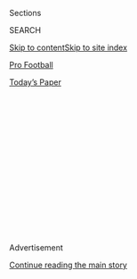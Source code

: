 <div id="app">

<div>

<div>

<div>

<div class="NYTAppHideMasthead css-1q2w90k e1suatyy0">

<div class="section css-ui9rw0 e1suatyy2">

<div class="css-eph4ug er09x8g0">

<div class="css-6n7j50">

</div>

<span class="css-1dv1kvn">Sections</span>

<div class="css-10488qs">

<span class="css-1dv1kvn">SEARCH</span>

</div>

[Skip to content](#site-content)[Skip to site index](#site-index)

</div>

<div id="masthead-section-label" class="css-1wr3we4 eaxe0e00">

[Pro
Football](https://www.nytimes.com/section/sports/football)

</div>

<div class="css-10698na e1huz5gh0">

</div>

</div>

<div id="masthead-bar-one" class="section hasLinks css-15hmgas e1csuq9d3">

<div class="css-uqyvli e1csuq9d0">

</div>

<div class="css-1uqjmks e1csuq9d1">

</div>

<div class="css-9e9ivx">

[](https://myaccount.nytimes.com/auth/login?response_type=cookie&client_id=vi)

</div>

<div class="css-1bvtpon e1csuq9d2">

[Today’s
Paper](https://www.nytimes.com/section/todayspaper)

</div>

</div>

</div>

</div>

<div data-aria-hidden="false">

<div id="site-content" data-role="main">

<div>

<div class="css-1aor85t" style="opacity:0.000000001;z-index:-1;visibility:hidden">

<div class="css-1hqnpie">

<div class="css-epjblv">

<span class="css-17xtcya">[Pro
Football](/section/sports/football)</span><span class="css-x15j1o">|</span><span class="css-fwqvlz">Colin
Kaepernick Is Unemployed. Is It Because of His Arm, or His
Knee?</span>

</div>

<div class="css-k008qs">

<div class="css-1iwv8en">

<span class="css-18z7m18"></span>

<div>

</div>

</div>

<span class="css-1n6z4y">https://nyti.ms/2nEUzdv</span>

<div class="css-1705lsu">

<div class="css-4xjgmj">

<div class="css-4skfbu" data-role="toolbar" data-aria-label="Social Media Share buttons, Save button, and Comments Panel with current comment count" data-testid="share-tools">

  - 
  - 
  - 
  - 
    
    <div class="css-6n7j50">
    
    </div>

  - 
  - 

</div>

</div>

</div>

</div>

</div>

</div>

<div id="NYT_TOP_BANNER_REGION" class="css-13pd83m">

</div>

<div id="top-wrapper" class="css-1sy8kpn">

<div id="top-slug" class="css-l9onyx">

Advertisement

</div>

[Continue reading the main
story](#after-top)

<div class="ad top-wrapper" style="text-align:center;height:100%;display:block;min-height:250px">

<div id="top" class="place-ad" data-position="top" data-size-key="top">

</div>

</div>

<div id="after-top">

</div>

</div>

<div id="sponsor-wrapper" class="css-1hyfx7x">

<div id="sponsor-slug" class="css-19vbshk">

Supported by

</div>

[Continue reading the main
story](#after-sponsor)

<div id="sponsor" class="ad sponsor-wrapper" style="text-align:center;height:100%;display:block">

</div>

<div id="after-sponsor">

</div>

</div>

<div class="css-1vkm6nb ehdk2mb0">

# Colin Kaepernick Is Unemployed. Is It Because of His Arm, or His Knee?

</div>

<div class="css-79elbk" data-testid="photoviewer-wrapper">

<div class="css-z3e15g" data-testid="photoviewer-wrapper-hidden">

</div>

<div class="css-1a48zt4 ehw59r15" data-testid="photoviewer-children">

![<span class="css-16f3y1r e13ogyst0" data-aria-hidden="true">Colin
Kaepernick scrambling in a game against the Los Angeles Rams in
December. He made more headlines last season for kneeling during the
national anthem than for his play for a terrible 49ers
team.</span><span class="css-cnj6d5 e1z0qqy90" itemprop="copyrightHolder"><span class="css-1ly73wi e1tej78p0">Credit...</span><span><span>Sean
M. Haffey/Getty
Images</span></span></span>](https://static01.nyt.com/images/2017/03/28/sports/28KAEPERNICK1/28KAEPERNICK1-articleLarge.jpg?quality=75&auto=webp&disable=upscale)

</div>

</div>

<div class="css-xt80pu e12qa4dv0">

<div class="css-18e8msd">

<div class="css-vp77d3 epjyd6m0">

<div class="css-1baulvz">

By <span class="css-1baulvz last-byline" itemprop="name">Victor
Mather</span>

</div>

</div>

  - March 27,
    2017

  - 
    
    <div class="css-4xjgmj">
    
    <div class="css-d8bdto" data-role="toolbar" data-aria-label="Social Media Share buttons, Save button, and Comments Panel with current comment count" data-testid="share-tools">
    
      - 
      - 
      - 
      - 
        
        <div class="css-6n7j50">
        
        </div>
    
      - 
      - 
    
    </div>
    
    </div>

</div>

</div>

<div class="section meteredContent css-1r7ky0e" name="articleBody" itemprop="articleBody">

<div class="css-1fanzo5 StoryBodyCompanionColumn">

<div class="css-53u6y8">

Mark Sanchez found a job. Mike Glennon found a job. So did Josh McCown
and E. J. Manuel.

But Colin Kaepernick, who led the 49ers to the Super Bowl just four
years ago, remains unemployed.

Is Kaepernick not qualified to play quarterback in the N.F.L. anymore?
Or is it something else?

Some skeptical fans are wondering if the quarterbacks who have landed
jobs with teams have one significant asset that Kaepernick does not
have: They all stood for the national anthem last season. Kaepernick
knelt in protest against racism and police brutality. That decision was
unpopular with a segment of N.F.L. fans, and perhaps a larger segment of
traditionally conservative N.F.L. owners. It even drew a rebuke from
Donald J. Trump when he was a presidential candidate and [later as
president](https://www.nytimes.com/aponline/2017/03/20/us/politics/ap-us-trump-the-latest.html "AP").

Similar vexing questions were raised a few years ago when Michael Sam,
an all-American linebacker in college, was all but ignored by N.F.L.
teams after he publicly [came out as
gay](https://www.nytimes.com/2014/02/10/sports/michael-sam-college-football-star-says-he-is-gay-ahead-of-nfl-draft.html "NYT").
He was never regarded as a potential star, but many fans found it
curious that such a successful college player could not play a down in
the N.F.L.

</div>

</div>

<div class="css-1fanzo5 StoryBodyCompanionColumn">

<div class="css-53u6y8">

Joe Thomas, a tackle for the Browns, believes that teams just don’t want
to deal with the potential distraction of having Kaepernick on their
roster.

</div>

</div>

<div class="css-cfo9c3">

</div>

<div class="css-79elbk" data-testid="photoviewer-wrapper">

<div class="css-z3e15g" data-testid="photoviewer-wrapper-hidden">

</div>

<div class="css-1a48zt4 ehw59r15" data-testid="photoviewer-children">

![<span class="css-16f3y1r e13ogyst0" data-aria-hidden="true">Kaepernick,
center, knelt during the anthem with linebacker Eli Harold, left, and
safety Eric Reid before a game in October against
Dallas.</span><span class="css-cnj6d5 e1z0qqy90" itemprop="copyrightHolder"><span class="css-1ly73wi e1tej78p0">Credit...</span><span>John
G Mabanglo/European Pressphoto
Agency</span></span>](https://static01.nyt.com/images/2017/03/28/sports/28KAEPERNICK2/28KAEPERNICK2-articleLarge.jpg?quality=75&auto=webp&disable=upscale)

</div>

</div>

<div class="css-1fanzo5 StoryBodyCompanionColumn">

<div class="css-53u6y8">

“Teams don’t currently view him as a starting QB, and NFL teams accept
ZERO distractions from their backup QB,” Thomas said on Twitter.

Seahawks cornerback Richard Sherman [said on
ESPN](http://www.mediaite.com/online/richard-sherman-im-sure-colin-kaepernick-is-being-blackballed-by-the-nfl/)
that he was “sure” Kaepernick was being blackballed.

Kaepernick has continued to tweet about social issues in recent days,
but has been mostly silent about his job search. Spike Lee, the
filmmaker and sports fan, called Kaepernick’s non-signing “[mad
fishy](http://www.bet.com/news/sports/2017/03/20/spike-lee-talks-about-colin-kaepernick.html).”

But the 49ers were terrible last season, and Kaepernick has not matched
the numbers he put up in the early part of his career. Could his
unemployment be based more on his ability than his politics?

</div>

</div>

<div class="css-1fanzo5 StoryBodyCompanionColumn">

<div class="css-53u6y8">

A good catchall statistic to evaluate quarterbacks is adjusted yards per
pass, which rates passing ability while factoring in touchdowns and
interceptions. Last season, the Super Bowl quarterbacks, Matt Ryan and
Tom Brady, led the league at 10.1 and 9.3. Anything over 8 is very good;
most solid quarterbacks land somewhere in the 7s.

Kaepernick took over the Niners’ starting job when Alex Smith sustained
a concussion in 2012 and put up a figure of 8.6, the best in league,
before his trip to the Super Bowl. He made the playoffs again the next
season at 7.8.

But his numbers then took a downturn. In 2014, he posted a 6.9, and the
Niners were 8-8. He was benched the next season, but regained his
starting job last year. Unfortunately, the Niners had become terrible in
the interim, and Kaepernick was 1-10. Still, his adjusted yards per pass
was a respectable 7.2.

In the off-season, Kaepernick opted out of his contract, hoping for a
better situation. So far, that situation has not arrived.

Looking at the other players who found spots, Sanchez has never exceeded
7.1 in adjusted yards per pass in his career and has been mostly in the
5s. Glennon, also signed by the Bears, has a lifetime figure of 6.4, and
McCown, signed by the Jets, is at 6.0. Manuel, now with the Raiders,
regularly puts up 5s and
6s.

</div>

</div>

<div class="css-79elbk" data-testid="photoviewer-wrapper">

<div class="css-z3e15g" data-testid="photoviewer-wrapper-hidden">

</div>

<div class="css-1a48zt4 ehw59r15" data-testid="photoviewer-children">

<div class="css-1xdhyk6 erfvjey0">

<span class="css-1ly73wi e1tej78p0">Image</span>

<div class="css-zjzyr8">

<div data-testid="lazyimage-container" style="height:188.82222222222225px">

</div>

</div>

</div>

<span class="css-16f3y1r e13ogyst0" data-aria-hidden="true">From left,
Josh McCown, Brock Osweiler and Mike Glennon. All three of those
quarterbacks found spots with new teams this off-season despite
statistics that fall short of
Kaepernick’s.</span><span class="css-cnj6d5 e1z0qqy90" itemprop="copyrightHolder"><span class="css-1ly73wi e1tej78p0">Credit...</span><span>Gregory
Shamus/Getty Images; Elsa/Getty Images; Norm Hall/Getty
Images</span></span>

</div>

</div>

<div class="css-1fanzo5 StoryBodyCompanionColumn">

<div class="css-53u6y8">

It’s not as if most of these players have huge upsides. Kaepernick is
29, Sanchez is 30 and McCown is 37.

The 49ers will try the 31-year-old Brian Hoyer, who had a decent year
with the Bears, to replace Kaepernick, with Matt Barkley (career
adjusted yards per attempt 4.7) as backup.

The website Spotrac, which evaluates sports contracts, sees Kaepernick
as still having [significant
value](http://www.spotrac.com/nfl/san-francisco-49ers/colin-kaepernick-7751/market-value/).

First, it compares him to four similar players who signed contracts at
about Kaepernick’s age: Brock Osweiler, Sam Bradford, Nick Foles and
Robert Griffin III. It then assesses his statistics and finds that his
numbers are 11 to 14 percent better than that group’s, particularly his
very low interception rate, just 0.4 per game. That leads Spotrac to
estimate his value as $14 million a year.

The $14 million may or may not be forthcoming. And Kaepernick’s knee,
not his arm, may be the deciding factor.

</div>

</div>

</div>

<div>

</div>

<div>

</div>

<div>

</div>

<div>

<div id="bottom-wrapper" class="css-1ede5it">

<div id="bottom-slug" class="css-l9onyx">

Advertisement

</div>

[Continue reading the main
story](#after-bottom)

<div id="bottom" class="ad bottom-wrapper" style="text-align:center;height:100%;display:block;min-height:90px">

</div>

<div id="after-bottom">

</div>

</div>

</div>

</div>

</div>

## Site Index

<div>

</div>

## Site Information Navigation

  - [© <span>2020</span> <span>The New York Times
    Company</span>](https://help.nytimes.com/hc/en-us/articles/115014792127-Copyright-notice)

<!-- end list -->

  - [NYTCo](https://www.nytco.com/)
  - [Contact
    Us](https://help.nytimes.com/hc/en-us/articles/115015385887-Contact-Us)
  - [Work with us](https://www.nytco.com/careers/)
  - [Advertise](https://nytmediakit.com/)
  - [T Brand Studio](http://www.tbrandstudio.com/)
  - [Your Ad
    Choices](https://www.nytimes.com/privacy/cookie-policy#how-do-i-manage-trackers)
  - [Privacy](https://www.nytimes.com/privacy)
  - [Terms of
    Service](https://help.nytimes.com/hc/en-us/articles/115014893428-Terms-of-service)
  - [Terms of
    Sale](https://help.nytimes.com/hc/en-us/articles/115014893968-Terms-of-sale)
  - [Site
    Map](https://spiderbites.nytimes.com)
  - [Help](https://help.nytimes.com/hc/en-us)
  - [Subscriptions](https://www.nytimes.com/subscription?campaignId=37WXW)

</div>

</div>

</div>

</div>
